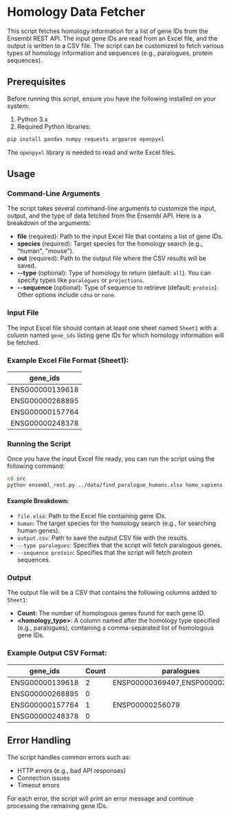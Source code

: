 # Homology Data Fetcher

This script fetches homology information for a list of gene IDs from the Ensembl REST API. The input gene IDs are read from an Excel file, and the output is written to a CSV file. The script can be customized to fetch various types of homology information and sequences (e.g., paralogues, protein sequences).

## Prerequisites

Before running this script, ensure you have the following installed on your system:

1. Python 3.x
2. Required Python libraries:

```bash
pip install pandas numpy requests argparse openpyxl
```

The `openpyxl` library is needed to read and write Excel files.

## Usage

### Command-Line Arguments

The script takes several command-line arguments to customize the input, output, and the type of data fetched from the Ensembl API. Here is a breakdown of the arguments:

- **file** (required): Path to the input Excel file that contains a list of gene IDs.
- **species** (required): Target species for the homology search (e.g., "human", "mouse").
- **out** (required): Path to the output file where the CSV results will be saved.
- **--type** (optional): Type of homology to return (default: `all`). You can specify types like `paralogues` or `projections`.
- **--sequence** (optional): Type of sequence to retrieve (default: `protein`). Other options include `cdna` or `none`.

### Input File

The input Excel file should contain at least one sheet named `Sheet1` with a column named `gene_ids` listing gene IDs for which homology information will be fetched.

### Example Excel File Format (Sheet1):

| gene_ids  |
|-----------|
| ENSG00000139618 |
| ENSG00000268895 |
| ENSG00000157764 |
| ENSG00000248378 |

### Running the Script

Once you have the input Excel file ready, you can run the script using the following command:

```bash
cd src
python ensembl_rest.py ../data/find_paralogue_humans.xlsx homo_sapiens output.csv --type paralogues 
```

#### Example Breakdown:

- `file.xlsx`: Path to the Excel file containing gene IDs.
- `human`: The target species for the homology search (e.g., for searching human genes).
- `output.csv`: Path to save the output CSV file with the results.
- `--type paralogues`: Specifies that the script will fetch paralogous genes.
- `--sequence protein`: Specifies that the script will fetch protein sequences.

### Output

The output file will be a CSV that contains the following columns added to `Sheet1`:

- **Count**: The number of homologous genes found for each gene ID.
- **<homology_type>**: A column named after the homology type specified (e.g., paralogues), containing a comma-separated list of homologous gene IDs.

### Example Output CSV Format:

| gene_ids       | Count | paralogues          |
|----------------|-------|---------------------|
| ENSG00000139618 | 2     | ENSP00000369497,ENSP00000369498 |
| ENSG00000268895 | 0     |                     |
| ENSG00000157764 | 1     | ENSP00000256079     |
| ENSG00000248378 | 0     |                     |

## Error Handling

The script handles common errors such as:

- HTTP errors (e.g., bad API responses)
- Connection issues
- Timeout errors

For each error, the script will print an error message and continue processing the remaining gene IDs.
